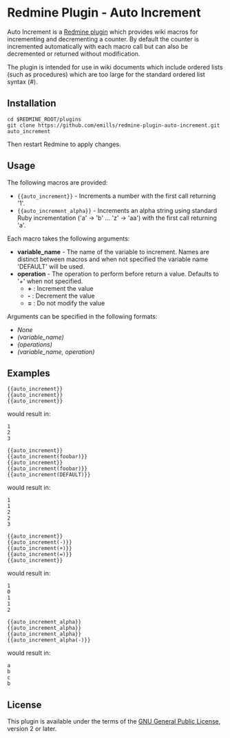 Redmine Plugin - Auto Increment
=============================

Auto Increment is a [Redmine plugin](http://www.redmine.org/projects/redmine/wiki/Plugins) which provides wiki macros for incrementing and decrementing a counter. By default the counter is incremented automatically with each macro call but can also be decremented or returned without modification.

The plugin is intended for use in wiki documents which include ordered lists (such as procedures) which are too large for the standard ordered list syntax (#).

## Installation

```
cd $REDMINE_ROOT/plugins
git clone https://github.com/emills/redmine-plugin-auto-increment.git auto_increment
```
Then restart Redmine to apply changes.

## Usage

The following macros are provided:
* `{{auto_increment}}` - Increments a number with the first call returning '1'.
* `{{auto_increment_alpha}}` - Increments an alpha string using standard Ruby incrementation ('a' -> 'b' ... 'z' -> 'aa') with the first call returning 'a'.

Each macro takes the following arguments:
* **variable_name** - The name of the variable to increment. Names are distinct between macros and when not specified the variable name 'DEFAULT' will be used.
* **operation** - The operation to perform before return a value. Defaults to '+' when not specified.
  * **+** : Increment the value
  * **-** : Decrement the value
  * **=** : Do not modify the value

Arguments can be specified in the following formats:
* *None*
* *(variable_name)*
* *(operations)*
* *(variable_name, operation)*

## Examples

```
{{auto_increment}}
{{auto_increment}}
{{auto_increment}}
```
would result in:
```
1
2
3
```


```
{{auto_increment}}
{{auto_increment(foobar)}}
{{auto_increment}}
{{auto_increment(foobar)}}
{{auto_increment(DEFAULT)}}
```
would result in:
```
1
1
2
2
3
```


```
{{auto_increment}}
{{auto_increment(-)}}
{{auto_increment(+)}}
{{auto_increment(=)}}
{{auto_increment}}
```
would result in:
```
1
0
1
1
2
```


```
{{auto_increment_alpha}}
{{auto_increment_alpha}}
{{auto_increment_alpha}}
{{auto_increment_alpha(-)}}
```
would result in:
```
a
b
c
b
```

## License

This plugin is available under the terms of the [GNU General Public License](http://www.gnu.org/licenses/gpl-2.0.html), version 2 or later.
